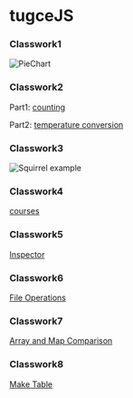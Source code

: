 # tugceJS 

### Classwork1
![PieChart](https://tugcekocak.github.io/tugceJS/images/sc1.png)
### Classwork2
Part1: [counting](https://tugcekocak.github.io/tugceJS/classwork_part1.html)

Part2: [temperature conversion](https://tugcekocak.github.io/tugceJS/classwork_part2.html)

### Classwork3
![Squirrel example](https://tugcekocak.github.io/tugceJS/images/sc555.png)

### Classwork4
[courses](https://tugcekocak.github.io/tugceJS/cw4.html)

### Classwork5
[Inspector](https://tugcekocak.github.io/tugceJS//CW5-CAL%C4%B0SMA/work/EloquentJS.html)

### Classwork6
[File Operations](https://tugcekocak.github.io/tugceJS//CW6-File.html)

### Classwork7
[Array and Map Comparison](https://tugcekocak.github.io/tugceJS//cw7/CW7.html)

### Classwork8
[Make Table](https://tugcekocak.github.io/tugceJS//cw8.html)

